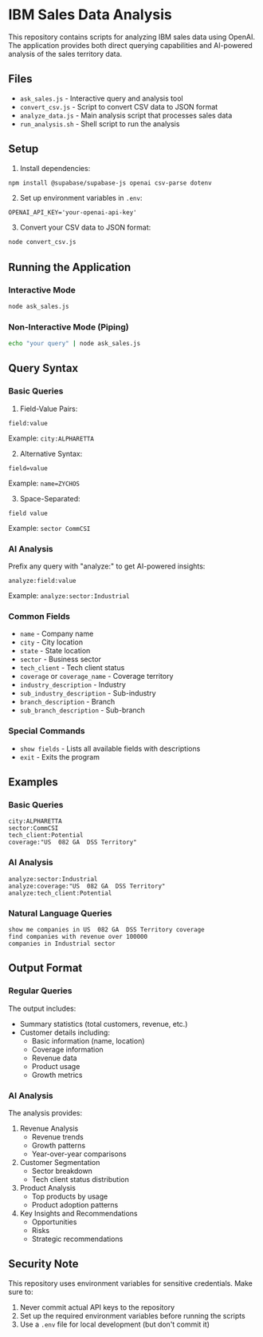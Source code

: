 # IBM Sales Data Analysis

This repository contains scripts for analyzing IBM sales data using OpenAI. The application provides both direct querying capabilities and AI-powered analysis of the sales territory data.

## Files

- `ask_sales.js` - Interactive query and analysis tool
- `convert_csv.js` - Script to convert CSV data to JSON format
- `analyze_data.js` - Main analysis script that processes sales data
- `run_analysis.sh` - Shell script to run the analysis

## Setup

1. Install dependencies:
```bash
npm install @supabase/supabase-js openai csv-parse dotenv
```

2. Set up environment variables in `.env`:
```
OPENAI_API_KEY='your-openai-api-key'
```

3. Convert your CSV data to JSON format:
```bash
node convert_csv.js
```

## Running the Application

### Interactive Mode
```bash
node ask_sales.js
```

### Non-Interactive Mode (Piping)
```bash
echo "your query" | node ask_sales.js
```

## Query Syntax

### Basic Queries
1. Field-Value Pairs:
```
field:value
```
Example: `city:ALPHARETTA`

2. Alternative Syntax:
```
field=value
```
Example: `name=ZYCHOS`

3. Space-Separated:
```
field value
```
Example: `sector CommCSI`

### AI Analysis
Prefix any query with "analyze:" to get AI-powered insights:
```
analyze:field:value
```
Example: `analyze:sector:Industrial`

### Common Fields
- `name` - Company name
- `city` - City location
- `state` - State location
- `sector` - Business sector
- `tech_client` - Tech client status
- `coverage` or `coverage_name` - Coverage territory
- `industry_description` - Industry
- `sub_industry_description` - Sub-industry
- `branch_description` - Branch
- `sub_branch_description` - Sub-branch

### Special Commands
- `show fields` - Lists all available fields with descriptions
- `exit` - Exits the program

## Examples

### Basic Queries
```
city:ALPHARETTA
sector:CommCSI
tech_client:Potential
coverage:"US  082 GA  DSS Territory"
```

### AI Analysis
```
analyze:sector:Industrial
analyze:coverage:"US  082 GA  DSS Territory"
analyze:tech_client:Potential
```

### Natural Language Queries
```
show me companies in US  082 GA  DSS Territory coverage
find companies with revenue over 100000
companies in Industrial sector
```

## Output Format

### Regular Queries
The output includes:
- Summary statistics (total customers, revenue, etc.)
- Customer details including:
  - Basic information (name, location)
  - Coverage information
  - Revenue data
  - Product usage
  - Growth metrics

### AI Analysis
The analysis provides:
1. Revenue Analysis
   - Revenue trends
   - Growth patterns
   - Year-over-year comparisons
2. Customer Segmentation
   - Sector breakdown
   - Tech client status distribution
3. Product Analysis
   - Top products by usage
   - Product adoption patterns
4. Key Insights and Recommendations
   - Opportunities
   - Risks
   - Strategic recommendations

## Security Note

This repository uses environment variables for sensitive credentials. Make sure to:
1. Never commit actual API keys to the repository
2. Set up the required environment variables before running the scripts
3. Use a `.env` file for local development (but don't commit it) 
